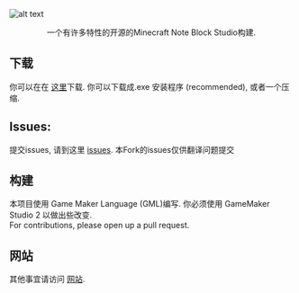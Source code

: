 ![alt text](https://i.imgur.com/1RYhYFU.png)
<p align="center">
一个有许多特性的开源的Minecraft Note Block Studio构建. 
</p>

## 下载
你可以在在 [这里](https://github.com/HielkeMinecraft/OpenNoteBlockStudio/releases/latest)下载.
你可以下载成.exe 安装程序 (recommended), 或者一个压缩.

## Issues:
提交issues, 请到这里 [issues](https://github.com/HielkeMinecraft/OpenNoteBlockStudio/issues).
本Fork的issues仅供翻译问题提交

## 构建
本项目使用 Game Maker Language (GML)编写. 你必须使用 GameMaker Studio 2 以做出些改变.  
For contributions, please open up a pull request.

## 网站
其他事宜请访问 [网站](https://hielkeminecraft.github.io/OpenNoteBlockStudio/).
